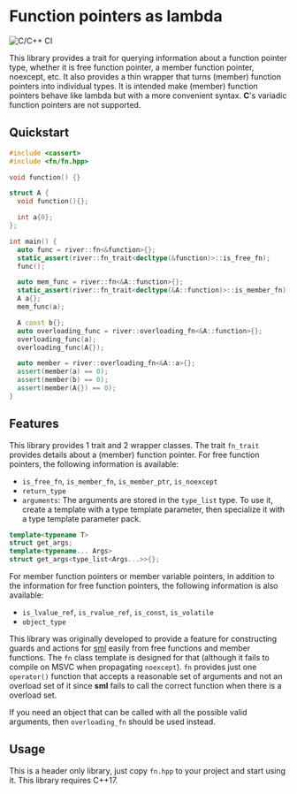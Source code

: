 # Function pointers as lambda
![C/C++ CI](https://github.com/uyha/fn/workflows/C/C++%20CI/badge.svg)

This library provides a trait for querying information about a function pointer type, whether it is free function 
pointer, a member function pointer, noexcept, etc. It also provides a thin wrapper that turns (member) function 
pointers into individual types. It is intended make (member) function pointers behave like lambda but with a more 
convenient syntax. **C**'s variadic function pointers are not supported.

## Quickstart
```cpp
#include <cassert>
#include <fn/fn.hpp>

void function() {}

struct A {
  void function(){};

  int a{0};
};

int main() {
  auto func = river::fn<&function>{};
  static_assert(river::fn_trait<decltype(&function)>::is_free_fn);
  func();

  auto mem_func = river::fn<&A::function>{};
  static_assert(river::fn_trait<decltype(&A::function)>::is_member_fn);
  A a{};
  mem_func(a);

  A const b{};
  auto overloading_func = river::overloading_fn<&A::function>{};
  overloading_func(a);
  overloading_func(A{});

  auto member = river::overloading_fn<&A::a>{};
  assert(member(a) == 0);
  assert(member(b) == 0);
  assert(member(A{}) == 0);
}
```

## Features
This library provides 1 trait and 2 wrapper classes. The trait `fn_trait` provides details about a (member) function 
pointer. For free function pointers, the following information is available:
- `is_free_fn`, `is_member_fn`, `is_member_ptr`, `is_noexcept`
- `return_type`
- `arguments`: The arguments are stored in the `type_list` type. To use it, create a template with a type template 
parameter, then specialize it with a type template parameter pack. 
```cpp
template<typename T>
struct get_args;
template<typename... Args>
struct get_args<type_list<Args...>>{};
```
For member function pointers or member variable pointers, in addition to the information for free function pointers, 
the following information is also available:
- `is_lvalue_ref`, `is_rvalue_ref`, `is_const`, `is_volatile`
- `object_type`

This library was originally developed to provide a feature for constructing guards and actions for [sml][sml] easily 
from free functions and member functions. The `fn` class template is designed for that (although it fails to compile 
on MSVC when propagating `noexcept`). `fn` provides just one `operator()` function that accepts a reasonable set of 
arguments and not an overload set of it since **sml** fails to call the correct function when there is a overload set.

If you need an object that can be called with all the possible valid arguments, then `overloading_fn` should be used 
instead.

## Usage
This is a header only library, just copy `fn.hpp` to your project and start using it. This library requires C++17.

[sml]: https://github.com/boost-ext/sml